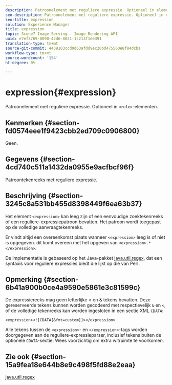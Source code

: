 ```yaml
---
description: Patroonelement met reguliere expressie. Optioneel in elementen <rule>.
seo-description: Patroonelement met reguliere expressie. Optioneel in elementen <rule>.
seo-title: expression
solution: Experience Manager
title: expression
topic: Scene7 Image Serving - Image Rendering API
uuid: e7ef3769-0090-42d6-8021-1c213f1ee391
translation-type: tm+mt
source-git-commit: 4439103ccd0d63afdd9ec20bd475560e8f84dcba
workflow-type: tm+mt
source-wordcount: '154'
ht-degree: 0%

---
```



# expression{#expression}

Patroonelement met reguliere expressie. Optioneel in `<rule>`-elementen.

## Kenmerken {#section-fd0574eee1f9423cbb2ed709c0906800}

Geen.

## Gegevens {#section-4cd740c511a1432da0955e9acfbcf96f}

Patroontekenreeks met reguliere expressie.

## Beschrijving {#section-3245c8a531bb455d8398449f6ea63b37}

Het element `<expression>` kan leeg zijn of een eenvoudige zoektekenreeks of een reguliere-expressiepatroon bevatten. Het patroon wordt toegepast op de volledige aanvraagtekenreeks.

Er vindt altijd een overeenkomst plaats wanneer `<expression>` leeg is of niet is opgegeven. dit komt overeen met het opgeven van `<expression>.*</expression>`.

De implementatie is gebaseerd op het Java-pakket [java.util.regex](../../../../../ir-api/material-cat/image-rendering-api-ref/c-ir-material-catalog/c-ir-rule-set-reference/r-ir-expression.md#reference-49867deecb58412bbdc2ced564bbea3e), dat een syntaxis voor reguliere expressies biedt die lijkt op die van Perl.

## Opmerking {#section-6b41a900b0ce4a9590e5861e3c81599c}

De expressiereeks mag geen letterlijke &lt; en &amp; tekens bevatten. Deze gereserveerde tekens kunnen worden gecodeerd met respectievelijk `&` en `<`, of de volledige tekenreeks kan worden ingesloten in een sectie XML `CDATA`:

`<expression><![CDATA[&fmt=custom]]></expression>`

Alle tekens tussen de `<expression>`- en `</expression>`-tags worden doorgegeven aan de reguliere-expressieparser, inclusief tekens buiten de optionele `CDATA`-sectie. Wees voorzichtig om extra witruimte te voorkomen.

## Zie ook {#section-15a9fea18e644b8e9c498f5fd88e2eaa}

[java.util.regex](https://www2.cs.duke.edu/csed/java/jdk1.4.2/docs/api/)
